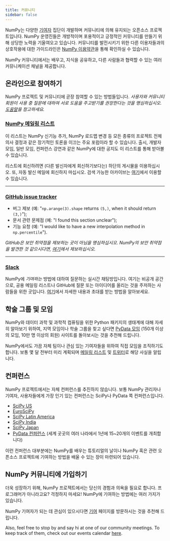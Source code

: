 ```yaml
---
title: 커뮤니티
sidebar: false
---
```


NumPy는 다양한 [기여자](/teams/) 집단이 개발하며 커뮤니티에 의해 유지되는 오픈소스 프로젝트입니다. NumPy 운영진들은 개방적이며 포용적이고 긍정적인 커뮤니티를 만들기 위해 상당한 노력을 기울여오고 있습니다. 커뮤니티를 발전시키기 위한 다른 이용자들과의 상호작용에 대한 가이드라인은 [NumPy 이용약관](/code-of-conduct)을 통해 확인하실 수 있습니다.

NumPy 커뮤니티에서는 배우고, 지식을 공유하고, 다른 사람들과 협력할 수 있는 여러 커뮤니케이션 채널을 제공합니다.


## 온라인으로 참여하기

NumPy 프로젝트 및 커뮤니티에 곧장 참여할 수 있는 방법들입니다. _사용자와 커뮤니티 회원이 사용 중 질문에 대하여 서로 도움을 주고받기를 권장한다는 것을 명심하십시오. [도움말](/gethelp)을 참고하세요._


### [NumPy 메일링 리스트](https://mail.python.org/mailman/listinfo/numpy-discussion)

이 리스트는 NumPy 신기능 추가, NumPy 로드맵 변경 등 모든 종류의 프로젝트 전체 의사 결정과 같은 장기적인 토론을 이끄는 주요 포럼이라 할 수 있습니다. 출시, 개발자 모임, 일반 모임, 컨퍼런스 강연과 같은 NumPy에 대한 공지도 이 리스트를 통해 받아볼 수 있습니다.

리스트에 회신하려면 (다른 발신자에게 회신하기보다는) 하단의 게시물을 이용하십시오. 또, 자동 발신 메일에 회신하지 마십시오. 검색 가능한 아카이브는 [여기](https://mail.python.org/archives/list/numpy-discussion@python.org/)에서 이용할 수 있습니다.

***

### [GitHub issue tracker](https://github.com/numpy/numpy/issues)

- 버그 제보 (예: "`np.arange(3).shape` returns `(5,)`, when it should return `(3,)`");
- 문서 관련 문제점 (예: "I found this section unclear");
- 기능 요청 (예: "I would like to have a new interpolation method in `np.percentile`").

_GitHub은 보안 취약점을 제보하는 곳이 아님을 명심하십시오. NumPy의 보안 취약점을 발견한 것 같으시다면, [여기](https://tidelift.com/docs/security)에서 제보하십시오._

***

### [Slack](https://numpy-team.slack.com)

NumPy에 _기여하는_ 방법에 대하여 질문하는 실시간 채팅방입니다. 여기는 비공개 공간으로, 공용 메일링 리스트나 GitHub에 질문 또는 아이디어를 올리는 것을 주저하는 사람들을 위한 곳입니다. [여기](https://numpy.org/devdocs/dev/index.html#contributing-to-numpy)에서 자세한 내용과 초대를 받는 방법을 알아보세요.


## 학술 그룹 및 모임

NumPy와 데이터 과학 및 과학적 컴퓨팅을 위한 Python 패키지의 생태계에 대해 자세히 알아보기 위하여, 지역 모임이나 학술 그룹을 찾고 싶다면 [PyData 모임](https://www.meetup.com/pro/pydata/) (150개 이상의 모임, 10만 명 이상의 회원) 사이트를 돌아보시는 것을 추천해 드립니다.

NumPy에서도 가끔 자체 팀이나 관심 있는 기여자들을 위하여 직접 모임을 조직하기도 합니다. 보통 몇 달 전부터 미리 계획되며 [메일링 리스트](https://mail.python.org/mailman/listinfo/numpy-discussion) 및 [트위터](https://twitter.com/numpy_team)로 해당 사실을 알립니다.


## 컨퍼런스

NumPy 프로젝트에서는 자체 컨퍼런스를 추진하지 않습니다. 보통 NumPy 관리자나 기여자, 사용자들에게 가장 인기 있는 컨퍼런스는 SciPy나 PyData 쪽 컨퍼런스입니다.

- [SciPy US](https://conference.scipy.org)
- [EuroSciPy](https://www.euroscipy.org)
- [SciPy Latin America](https://www.scipyla.org)
- [SciPy India](https://scipy.in)
- [SciPy Japan](https://conference.scipy.org)
- [PyData 컨퍼런스](https://pydata.org/event-schedule/) (세계 곳곳의 여러 나라에서 1년에 15~20개의 이벤트를 개최합니다)

이런 컨퍼런스 대부분에는 NumPy를 배우는 튜토리얼의 날이나 NumPy 혹은 관련 오픈소스 프로젝트에 기여하는 방법을 배울 수 있는 장이 마련되어 있습니다.


## NumPy 커뮤니티에 가입하기

더욱 성장하기 위해, NumPy 프로젝트에서는 당신의 경험과 의욕을 필요로 합니다. 프로그래머가 아니라고요? 걱정하지 마세요! NumPy에 기여하는 방법에는 여러 가지가 있습니다.

NumPy 기여자가 되는 데 관심이 있으시다면 [기여](/contribute) 페이지를 방문하시는 것을 추천해 드립니다.

Also, feel free to stop by and say hi at one of our community meetings. To keep track of them, check out our events calendar [here](https://scientific-python.org/calendars/).
